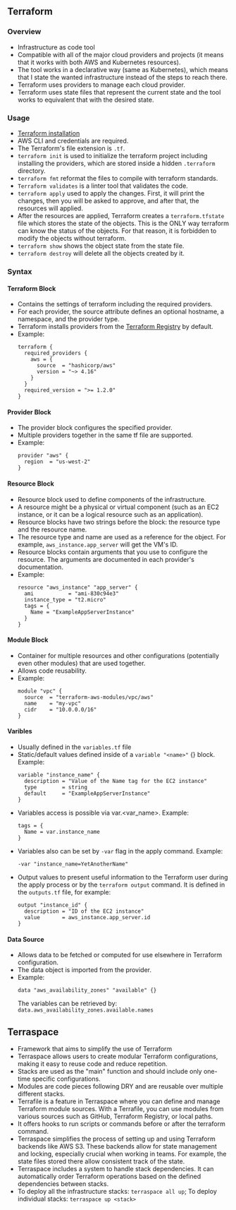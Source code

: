 ## Terraform

### Overview
- Infrastructure as code tool
- Compatible with all of the major cloud providers and projects (it means that it works with both AWS and Kubernetes resources).
- The tool works in a declarative way (same as Kubernetes), which means that I state the wanted infrastructure instead of the steps to reach there.
- Terraform uses providers to manage each cloud provider.
- Terraform uses state files that represent the current state and the tool works to equivalent that with the desired state.

### Usage
- [Terraform installation](https://developer.hashicorp.com/terraform/tutorials/aws-get-started/install-cli)
- AWS CLI and credentials are required.
- The Terraform's file extension is `.tf`.
- `terraform init` is used to initialize the terraform project including installing the providers, which are stored inside a hidden `.terraform` directory.
- `terraform fmt` reformat the files to compile with terraform standards.
- `Terraform validates` is a linter tool that validates the code.
- `terraform apply` used to apply the changes. First, it will print the changes, then you will be asked to approve, and after that, the resources will applied.
- After the resources are applied, Terraform creates a `terraform.tfstate` file which stores the state of the objects. This is the ONLY way terraform can know the status of the objects. For that reason, it is forbidden to modify the objects without terraform.
- `terraform show` shows the object state from the state file.
- `terraform destroy` will delete all the objects created by it.

### Syntax

#### Terraform Block
- Contains the settings of terraform including the required providers.
- For each provider, the source attribute defines an optional hostname, a namespace, and the provider type.
- Terraform installs providers from the [Terraform Registry](https://registry.terraform.io) by default.
- Example:
  ```
  terraform {
    required_providers {
      aws = {
        source  = "hashicorp/aws"
        version = "~> 4.16"
      }
    }
    required_version = ">= 1.2.0"
  }
  ```

#### Provider Block
- The provider block configures the specified provider.
- Multiple providers together in the same tf file are supported.
- Example:
  ```
  provider "aws" {
    region  = "us-west-2"
  }
  ```

#### Resource Block
- Resource block used to define components of the infrastructure.
- A resource might be a physical or virtual component (such as an EC2 instance, or it can be a logical resource such as an application).
- Resource blocks have two strings before the block: the resource type and the resource name.
- The resource type and name are used as a reference for the object. For example, `aws_instance.app_server` will get the VM's ID.
- Resource blocks contain arguments that you use to configure the resource. The arguments are documented in each provider's documentation.
- Example:
  ```
  resource "aws_instance" "app_server" {
    ami           = "ami-830c94e3"
    instance_type = "t2.micro"
    tags = {
      Name = "ExampleAppServerInstance"
    }
  }
  ```

#### Module Block
- Container for multiple resources and other configurations (potentially even other modules) that are used together.
- Allows code reusability.
- Example:
  ```
  module "vpc" {
    source  = "terraform-aws-modules/vpc/aws"
    name    = "my-vpc"
    cidr    = "10.0.0.0/16"
  }
  ```

#### Varibles
- Usually defined in the `variables.tf` file
- Static/default values defined inside of a `variable "<name>"` {} block. Example:
  ```
  variable "instance_name" {
    description = "Value of the Name tag for the EC2 instance"
    type        = string
    default     = "ExampleAppServerInstance"
  }
  ```
- Variables access is possible via var.<var_name>. Example:
  ```
  tags = {
    Name = var.instance_name
  }
  ```
- Variables also can be set by `-var` flag in the apply command. Example:
  ```
  -var "instance_name=YetAnotherName"
  ```
- Output values to present useful information to the Terraform user during the apply process or by the `terraform output` command. It is defined in the `outputs.tf` file, for example:
  ```
  output "instance_id" {
    description = "ID of the EC2 instance"
    value       = aws_instance.app_server.id
  }
  ```
#### Data Source
- Allows data to be fetched or computed for use elsewhere in Terraform configuration.
- The data object is imported from the provider.
- Example:
  ```
  data "aws_availability_zones" "available" {}
  ```
  The variables can be retrieved by: `data.aws_availability_zones.available.names`

## Terraspace
- Framework that aims to simplify the use of Terraform
- Terraspace allows users to create modular Terraform configurations, making it easy to reuse code and reduce repetition.
- Stacks are used as the "main" function and should include only one-time specific configurations.
- Modules are code pieces following DRY and are reusable over multiple different stacks.
- Terrafile is a feature in Terraspace where you can define and manage Terraform module sources. With a Terrafile, you can use modules from various sources such as GitHub, Terraform Registry, or local paths.
- It offers hooks to run scripts or commands before or after the terraform command.
- Terraspace simplifies the process of setting up and using Terraform backends like AWS S3. These backends allow for state management and locking, especially crucial when working in teams. For example, the state files stored there allow consistent track of the state.
- Terraspace includes a system to handle stack dependencies. It can automatically order Terraform operations based on the defined dependencies between stacks.
- To deploy all the infrastructure stacks: `terraspace all up`; To deploy individual stacks: `terraspace up <stack>`
